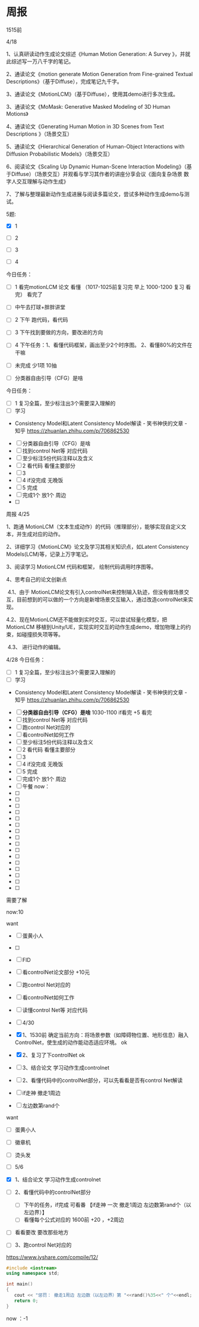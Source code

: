 # 周报





1515前



4/18

1、认真研读动作生成论文综述《Human Motion Generation: A Survey  》，并就此综述写一万八千字的笔记。

2、通读论文《motion generate Motion Generation from Fine-grained Textual Descriptions》（基于Diffuse），完成笔记九千字。

3、通读论文《MotionLCM》（基于Diffuse），使用其demo进行多次生成。

3、通读论文《MoMask: Generative Masked Modeling of 3D Human Motions》

4、通读论文《Generating Human Motion in 3D Scenes from Text Descriptions 》（场景交互）

5、通读论文《Hierarchical Generation of Human-Object Interactions with Diffusion Probabilistic Models》（场景交互）

6、阅读论文《Scaling Up Dynamic Human-Scene Interaction Modeling》（基于Diffuse）（场景交互）并观看与学习其作者的讲座分享会议《面向复杂场景 数字人交互理解与动作生成》

7、了解与整理最新动作生成进展与阅读多篇论文，尝试多种动作生成demo与测试。







5题: 

- [x] 1
- [ ] 2
- [ ] 3
- [ ] 4











今日任务：

- [ ] 1 看完motionLCM 论文 看懂  （1017-1025前复习完   早上 1000-1200 复习 看完） 看完了
- [ ] 中午去打球+胖胖讲堂
- [ ] 2 下午  跑代码，看代码 
- [ ] 3  下午找到要做的方向，要改进的方向
- [ ] 4 下午任务：1、看懂代码框架，画出至少2个时序图。 2、看懂80%的文件在干嘛
- [ ] 未完成 少1项 10抽
- [ ] 分类器自由引导（CFG）是啥





今日任务：

- [ ] 1 复习全篇，至少标注出3个需要深入理解的
- [ ] 学习
- Consistency Model和Latent Consistency Model解读 - 笑书神侠的文章 - 知乎
  https://zhuanlan.zhihu.com/p/706862530
- [ ] 分类器自由引导（CFG）是啥
- [ ] 找到control Net等 对应代码
- [ ] 至少标注5份代码注释以及含义
- [ ] 2 看代码 看懂主要部分
- [ ] 3  
- [ ] 4 if没完成 无晚饭
- [ ] 5 完成 
- [ ] 完成1个 放1个 周边
- [ ] 



周报 4/25

1、跑通 MotionLCM（文本生成动作）的代码（推理部分），能够实现自定义文本，并生成对应的动作。

2、详细学习《MotionLCM》论文及学习其相关知识点，如Latent Consistency Models(LCM)等，记录上万字笔记。

3、阅读学习 MotionLCM 代码和框架， 绘制代码调用时序图等。

4、思考自己的论文创新点

​	4.1、由于 MotionLCM论文有引入controlNet来控制输入轨迹，但没有做场景交互，目前想到的可以做的一个方向是新增场景交互输入，通过改造controlNet来实现。

​	4.2、现在MotionLCM还不能做到实时交互，可以尝试轻量化模型，把MotionLCM 移植到Unity/UE，实现实时交互的动作生成demo，增加物理上的约束，如碰撞损失项等等。

​	4.3、 进行动作的编辑。







4/28 今日任务：

- [ ] 1 复习全篇，至少标注出3个需要深入理解的
- [ ] 学习
- Consistency Model和Latent Consistency Model解读 - 笑书神侠的文章 - 知乎
  https://zhuanlan.zhihu.com/p/706862530
- [ ] **分类器自由引导（CFG）是啥**  1030-1100  if看完 +5  看完
- [ ] 找到control Net等 对应代码
- [ ] 跑control Net对应的 
- [ ] 看controlNet如何工作
- [ ] 至少标注5份代码注释以及含义
- [ ] 2 看代码 看懂主要部分
- [ ] 3  
- [ ] 4 if没完成 无晚饭
- [ ] 5 完成 
- [ ] 完成1个 放1个 周边
- [ ] 午餐 now：
- [ ] 
- [ ] 
- [ ] 
- [ ] 
- [ ] 
- [ ] 
- [ ] 
- [ ] 
- [ ] 
- [ ] 
- [ ] 
- [ ] 
- [ ] 
- [ ] 
- [ ] 
- [ ] 



需要了解

now:10

want

- [ ] 蛋黄小人

- [ ] 

  

- [ ] FID

- [ ] 看controlNet论文部分 +10元

- [ ] 跑control Net对应的 

- [ ] 看controlNet如何工作

- [ ] 读懂control Net等 对应代码

  

- [ ] 4/30

- [x] 1、1530前 确定当前方向：将场景参数（如障碍物位置、地形信息）融入ControlNet，使生成的动作能动态适应环境。 ok

- [x] 2、复习了下controlNet ok

- [ ] 3、结合论文 学习动作生成controlnet

- [ ] 2、看懂代码中的controlNet部分，可以先看看是否有control Net解读

- [ ] if走神 撤走1周边

- [ ] 左边数第rand个




want

- [ ] 蛋黄小人

- [ ] 徽章机

- [ ] 烫头发

- [ ] 5/6

- [x] 1、结合论文 学习动作生成controlnet

- [ ] 2、看懂代码中的controlNet部分   
  - [ ] 下午的任务，if完成 可看番  【if走神 一次 撤走1周边 左边数第rand个（以左边界）】
  - [ ] 看懂每个公式对应的 1600前 +20 ，+2周边

- [ ] 看看要改 要改那些地方

- [ ] 3、跑control Net对应的 



https://www.jyshare.com/compile/12/

```C++
#include <iostream>
using namespace std;

int main()
{
   cout << "惩罚： 撤走1周边 左边数（以左边界）第 "<<rand()%35<<" 个"<<endl;
   return 0;
}
```

now ：-1 

